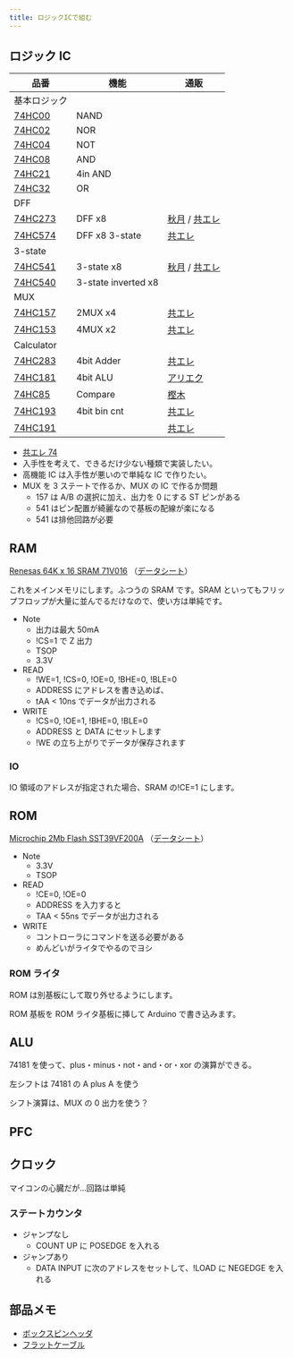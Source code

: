 ```yaml
---
title: ロジックICで組む
---
```


## ロジック IC

| 品番                                                                                                                     | 機能                | 通販                                                                                                 |
| ------------------------------------------------------------------------------------------------------------------------ | ------------------- | ---------------------------------------------------------------------------------------------------- |
| 基本ロジック                                                                                                             |                     |                                                                                                      |
| [74HC00](https://toshiba.semicon-storage.com/info/TC74HC00AP_datasheet_ja_20140301.pdf?did=6907&prodName=TC74HC00AP)     | NAND                |                                                                                                      |
| [74HC02](https://toshiba.semicon-storage.com/info/TC74HC02AP_datasheet_ja_20140301.pdf?did=6965&prodName=TC74HC02AP)     | NOR                 |                                                                                                      |
| [74HC04](https://toshiba.semicon-storage.com/info/TC74HC04AP_datasheet_ja_20140301.pdf?did=7336&prodName=TC74HC04AP)     | NOT                 |                                                                                                      |
| [74HC08](https://toshiba.semicon-storage.com/info/TC74HC08AP_datasheet_ja_20140301.pdf?did=7496&prodName=TC74HC08AP)     | AND                 |                                                                                                      |
| [74HC21](https://toshiba.semicon-storage.com/info/TC74HC21AP_datasheet_ja_20140301.pdf?did=12686&prodName=TC74HC21AP)    | 4in AND             |                                                                                                      |
| [74HC32](https://toshiba.semicon-storage.com/info/TC74HC32AP_datasheet_ja_20140301.pdf?did=15799&prodName=TC74HC32AP)    | OR                  |                                                                                                      |
| DFF                                                                                                                      |                     |                                                                                                      |
| [74HC273](https://toshiba.semicon-storage.com/info/TC74HC273AP_datasheet_ja_20140301.pdf?did=14587&prodName=TC74HC273AP) | DFF x8              | [秋月](https://akizukidenshi.com/catalog/g/gI-15412/) / [共エレ](https://eleshop.jp/shop/g/gT11541/) |
| [74HC574](https://toshiba.semicon-storage.com/info/TC74HC574AF_datasheet_ja_20140301.pdf?did=16412&prodName=TC74HC574AF) | DFF x8 3-state      | [共エレ](https://eleshop.jp/shop/g/gT11573/)                                                         |
| 3-state                                                                                                                  |                     |                                                                                                      |
| [74HC541](https://toshiba.semicon-storage.com/info/TC74HC541AP_datasheet_ja_20140301.pdf?did=16392&prodName=TC74HC541AP) | 3-state x8          | [秋月](https://akizukidenshi.com/catalog/g/gI-03632/) / [共エレ](https://eleshop.jp/shop/g/gT11569/) |
| [74HC540](https://toshiba.semicon-storage.com/info/TC74HC541AP_datasheet_ja_20140301.pdf?did=16392&prodName=TC74HC541AP) | 3-state inverted x8 |                                                                                                      |
| MUX                                                                                                                      |                     |                                                                                                      |
| [74HC157](https://toshiba.semicon-storage.com/info/TC74HC157AP_datasheet_ja_20140301.pdf?did=10663&prodName=TC74HC157AP) | 2MUX x4             | [共エレ](https://eleshop.jp/shop/g/gT11505/)                                                         |
| [74HC153](https://toshiba.semicon-storage.com/info/TC74HC153AP_datasheet_ja_20140301.pdf?did=10307&prodName=TC74HC153AP) | 4MUX x2             | [共エレ](https://eleshop.jp/shop/g/gT11502/)                                                         |
| Calculator                                                                                                               |                     |                                                                                                      |
| [74HC283](https://toshiba.semicon-storage.com/info/TC74HC283AP_datasheet_ja_20140301.pdf?did=15440&prodName=TC74HC283AP) | 4bit Adder          | [共エレ](https://eleshop.jp/shop/g/gT11544/)                                                         |
| [74HC181](https://doctor-pasquale.com/wp-content/uploads/2017/05/74181-ALU.pdf)                                          | 4bit ALU            | [アリエク](https://ja.aliexpress.com/i/32857333905.html)                                             |
| [74HC85](https://toshiba.semicon-storage.com/info/TC74HC85AF_datasheet_ja_20140301.pdf?did=16736&prodName=TC74HC85AF)    | Compare             | [樫木](https://www.kashinoki.shop/?pid=122479107)                                                    |
| [74HC193](https://toshiba.semicon-storage.com/info/TC74HC193AF_datasheet_ja_20140301.pdf?did=12347&prodName=TC74HC193AF) | 4bit bin cnt        | [共エレ](https://eleshop.jp/shop/g/gT11522/)                                                         |
| [74HC191](https://toshiba.semicon-storage.com/info/TC74HC191AF_datasheet_ja_20140301.pdf?did=12133&prodName=TC74HC191AF) |                     | [共エレ](https://eleshop.jp/shop/g/gT11520/)                                                         |

- [共エレ 74](https://eleshop.jp/shop/pages/search_74.aspx)
- 入手性を考えて、できるだけ少ない種類で実装したい。
- 高機能 IC は入手性が悪いので単純な IC で作りたい。
- MUX を 3 ステートで作るか、MUX の IC で作るか問題
  - 157 は A/B の選択に加え、出力を 0 にする ST ピンがある
  - 541 はピン配置が綺麗なので基板の配線が楽になる
  - 541 は排他回路が必要

## RAM

[Renesas 64K x 16 SRAM 71V016](https://www.renesas.com/jp/ja/products/memory-logic/srams/asynchronous-srams/71v016-33v-64k-x-16-bit-asynchronous-static-ram)
（[データシート](https://www.renesas.com/jp/en/document/dst/71v016sa-datasheet?r=13422)）

これをメインメモリにします。ふつうの SRAM です。SRAM といってもフリップフロップが大量に並んでるだけなので、使い方は単純です。

- Note
  - 出力は最大 50mA
  - !CS=1 で Z 出力
  - TSOP
  - 3.3V
- READ
  - !WE=1, !CS=0, !OE=0, !BHE=0, !BLE=0
  - ADDRESS にアドレスを書き込めば、
  - tAA < 10ns でデータが出力される
- WRITE
  - !CS=0, !OE=1, !BHE=0, !BLE=0
  - ADDRESS と DATA にセットします
  - !WE の立ち上がりでデータが保存されます

### IO

IO 領域のアドレスが指定された場合、SRAM の!CE=1 にします。

## ROM

[Microchip 2Mb Flash SST39VF200A](https://www.microchip.com/en-us/product/SST39VF200A)
（[データシート](https://ww1.microchip.com/downloads/aemDocuments/documents/OTH/ProductDocuments/DataSheets/25001A.pdf)）

- Note
  - 3.3V
  - TSOP
- READ
  - !CE=0, !OE=0
  - ADDRESS を入力すると
  - TAA < 55ns でデータが出力される
- WRITE
  - コントローラにコマンドを送る必要がある
  - めんどいがライタでやるのでヨシ

### ROM ライタ

ROM は別基板にして取り外せるようにします。

ROM 基板を ROM ライタ基板に挿して Arduino で書き込みます。

## ALU

74181 を使って、plus・minus・not・and・or・xor の演算ができる。

左シフトは 74181 の A plus A を使う

シフト演算は、MUX の 0 出力を使う？

## PFC

## クロック

マイコンの心臓だが…回路は単純

### ステートカウンタ

- ジャンプなし
  - COUNT UP に POSEDGE を入れる
- ジャンプあり
  - DATA INPUT に次のアドレスをセットして、!LOAD に NEGEDGE を入れる

## 部品メモ

- [ボックスピンヘッダ](https://akizukidenshi.com/catalog/g/gP-01137/)
- [フラットケーブル](https://akizukidenshi.com/catalog/g/gC-08931/)
